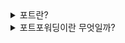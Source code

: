 <details>
<summary>포트란?</summary>
<br>
특정한 프로세스나 네트워크 서비스를 구분하기 위해 쓰이는 컴퓨터 간 커뮤니케이션의 종단점.

하나의 프로세스는 여러개의 포트를 가질 수 있다.

어떤 요청이 어떤 컴퓨터에 어떤 프로세스에 전달된다고 할 때,
어떤 컴퓨터인지는 IP로 알아내고 어떤 프로세스인지는 포트로 알아낸다.
</details>
<details>
<summary>포트포워딩이란 무엇일까?</summary>
<br>
공유기가 있고 공유기에 여러 컴퓨터들이 연결되어 있다고 하자.

이 때 공유기만 공인 IP를 가지고 있기 때문에 내부에 컴퓨터들로 오는 요청은 공유기를 거쳐야 한다.

이 때 공유기의 xx번 포트로 오는 요청을 특정 컴퓨터에 xx번 포트로 전달하는 것을 포트포워딩이라 한다.

즉 (공유기의)포트(로 들어오는 패킷을) 포워딩(전달)하는 것이다.

---

[https://hs5555.tistory.com/31](https://hs5555.tistory.com/31)
</details>